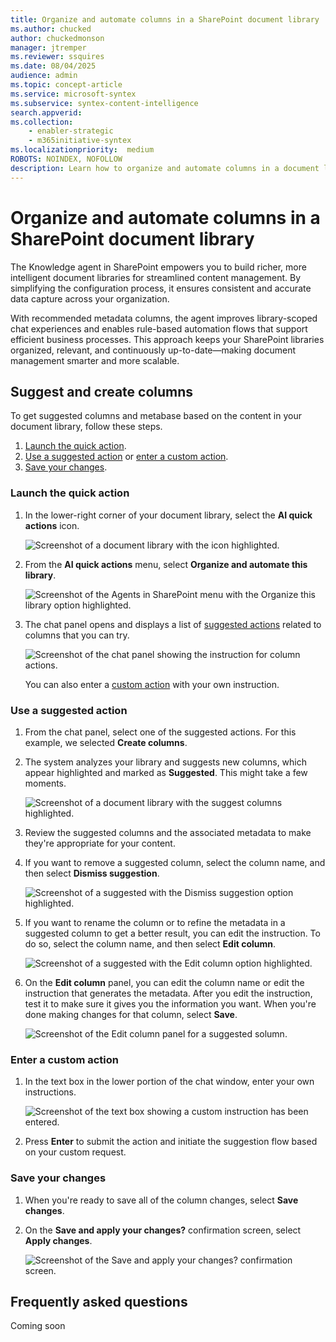 ```yaml
---
title: Organize and automate columns in a SharePoint document library
ms.author: chucked
author: chuckedmonson
manager: jtremper
ms.reviewer: ssquires
ms.date: 08/04/2025
audience: admin
ms.topic: concept-article
ms.service: microsoft-syntex
ms.subservice: syntex-content-intelligence
search.appverid: 
ms.collection: 
    - enabler-strategic
    - m365initiative-syntex
ms.localizationpriority:  medium
ROBOTS: NOINDEX, NOFOLLOW
description: Learn how to organize and automate columns in a document library in SharePoint.
---
```


# Organize and automate columns in a SharePoint document library

The Knowledge agent in SharePoint empowers you to build richer, more intelligent document libraries for streamlined content management. By simplifying the configuration process, it ensures consistent and accurate data capture across your organization.

With recommended metadata columns, the agent improves library-scoped chat experiences and enables rule-based automation flows that support efficient business processes. This approach keeps your SharePoint libraries organized, relevant, and continuously up-to-date—making document management smarter and more scalable.

<!---
Use the Knowledge agent in SharePoint to create richer, more powerful document libraries to manage your content.

This agent simplifies the process of configuring a document library and ensures consistent and accurate data capture. Recommended metadata columns enhance library-scoped agent chat and are also used to suggest rule-based flows that streamline business processes. This approach to automating document management keeps your SharePoint libraries organized, relevant, and up-to-date.
--->

## Suggest and create columns

To get suggested columns and metabase based on the content in your document library, follow these steps.

1. [Launch the quick action](#launch-the-quick-action).
2. [Use a suggested action](#use-a-suggested-action) or [enter a custom action](#enter-a-custom-action).
3. [Save your changes](#save-your-changes).

### Launch the quick action

1. In the lower-right corner of your document library, select the **AI quick actions** icon.

   ![Screenshot of a document library with the icon highlighted.](../media/content-understanding/autofill-librarian-open-actions-icon.png)

2. From the **AI quick actions** menu, select **Organize and automate this library**.

   ![Screenshot of the Agents in SharePoint menu with the Organize this library option highlighted.](../media/content-understanding/autofill-librarian-agents-in-sharepoint-menu.png)

3. The chat panel opens and displays a list of [suggested actions](#use-a-suggested-action) related to columns that you can try.

   ![Screenshot of the chat panel showing the instruction for column actions.](../media/content-understanding/autofill-librarian-agents-chat-panel.png)

    You can also enter a [custom action](#enter-a-custom-action) with your own instruction.

### Use a suggested action

1. From the chat panel, select one of the suggested actions. For this example, we selected **Create columns**.

2. The system analyzes your library and suggests new columns, which appear highlighted and marked as **Suggested**. This might take a few moments.

   ![Screenshot of a document library with the suggest columns highlighted.](../media/content-understanding/autofill-librarian-suggested-columns-added.png)

3. Review the suggested columns and the associated metadata to make they're appropriate for your content.

4. If you want to remove a suggested column, select the column name, and then select **Dismiss suggestion**.

   ![Screenshot of a suggested with the Dismiss suggestion option highlighted.](../media/content-understanding/autofill-librarian-dismiss-suggestion.png)

5. If you want to rename the column or to refine the metadata in a suggested column to get a better result, you can edit the instruction. To do so, select the column name, and then select **Edit column**.

   ![Screenshot of a suggested with the Edit column option highlighted.](../media/content-understanding/autofill-librarian-edit-column.png)

6. On the **Edit column** panel, you can edit the column name or edit the instruction that generates the metadata. After you edit the instruction, test it to make sure it gives you the information you want. When you're done making changes for that column, select **Save**.

   ![Screenshot of the Edit column panel for a suggested solumn.](../media/content-understanding/autofill-librarian-edit-column-panel.png)

### Enter a custom action

1. In the text box in the lower portion of the chat window, enter your own instructions.

   ![Screenshot of the text box showing a custom instruction has been entered.](../media/content-understanding/autofill-librarian-custom-prompt.png)

2. Press **Enter** to submit the action and initiate the suggestion flow based on your custom request.

### Save your changes

1. When you're ready to save all of the column changes, select **Save changes**.

2. On the **Save and apply your changes?** confirmation screen, select **Apply changes**.

   ![Screenshot of the Save and apply your changes? confirmation screen.](../media/content-understanding/autofill-librarian-confirmation-screen.png)

<!---

## Planned capabilities coming soon

We’re actively working on expanding this feature. Upcoming enhancements include:

- Select rule automation support via chat​
- Classification support
- New library flow​
- Metadata view creation​
- Classification grounding support
--->

## Frequently asked questions

Coming soon

<!---
## We value your feedback

Your feedback drives improvements for everyone. Share your experience with this feature by filling out this [quick survey](https://forms.office.com/Pages/DesignPageV2.aspx?subpage=design&token=bc020eefeadd43cfb107a4e3443594b1&id=v4j5cvGGr0GRqy180BHbR_PzshIK4BNFl0DNg2VJeqVUMjZWOTZYN0lUNU45SlVFWlNCUjBYR0E2Mi4u).
--->

<!---
## Help us improve this feature

Your feedback and suggestions can help us to refine this feature to meet your needs. Submit suggestions by using this [bug template](https://onedrive.visualstudio.com/ODSP%20Product%20Experiences/_workitems/create/Bug?templateId=c70796a2-07d9-4045-9ae7-57b0a493a290&ownerId=e1686dd0-4520-4f7f-9947-34d07bf00b0a) and provide feedback by taking this [brief survey](https://forms.office.com/Pages/DesignPageV2.aspx?subpage=design&token=bc020eefeadd43cfb107a4e3443594b1&id=v4j5cvGGr0GRqy180BHbR_PzshIK4BNFl0DNg2VJeqVUMjZWOTZYN0lUNU45SlVFWlNCUjBYR0E2Mi4u).
--->
